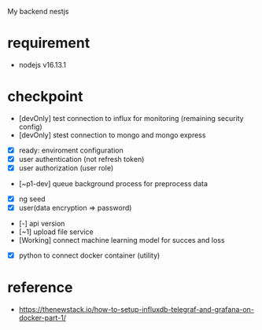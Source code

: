 My backend nestjs
# requirement
- nodejs v16.13.1

# checkpoint
- [devOnly] test connection to influx for monitoring (remaining security config)
- [devOnly] stest connection to mongo and mongo express
- [x] ready: enviroment configuration
- [x] user authentication (not refresh token)
- [x] user authorization (user role)
- [~p1-dev] queue background process for preprocess data
- [x] ng seed
- [x] user(data encryption => password)
- [-] api version
- [~1] upload file service
- [Working] connect machine learning model for succes and loss
- [x] python to connect docker container (utility)


# reference
- https://thenewstack.io/how-to-setup-influxdb-telegraf-and-grafana-on-docker-part-1/